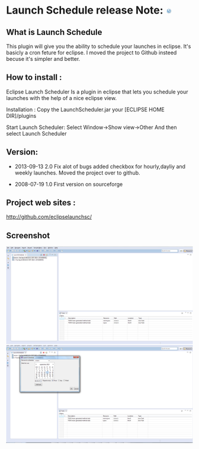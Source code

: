 Launch Schedule release Note:
![icon](icons/sample.gif "")
====================
What is Launch Schedule
---------------------
This plugin will give you the ability to schedule your launches in eclipse. 
It's basicly a cron feture for eclipse. I moved the project to Github insteed becuse it's simpler and better.
 

How to install :
---------------------
Eclipse Launch Scheduler Is a plugin in eclipse that lets you schedule your launches with the help of a nice eclipse view.

Installation : Copy the LaunchScheduler.jar your [ECLIPSE HOME DIR]/plugins

Start Launch Scheduler: Select Window->Show view->Other And then select Launch Scheduler

Version:
---------------------

* 2013-09-13 2.0 Fix alot of bugs added checkbox for hourly,dayliy and weekly launches. Moved the project over to github. 

* 2008-07-19 1.0 First version on sourceforge  

Project web sites :
---------------------
http://github.com/eclipselaunchsc/

Screenshot
----------

![icon](1.png "") ![icon](2.png "")

	
